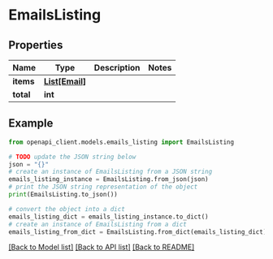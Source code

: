 # EmailsListing


## Properties

Name | Type | Description | Notes
------------ | ------------- | ------------- | -------------
**items** | [**List[Email]**](Email.md) |  | 
**total** | **int** |  | 

## Example

```python
from openapi_client.models.emails_listing import EmailsListing

# TODO update the JSON string below
json = "{}"
# create an instance of EmailsListing from a JSON string
emails_listing_instance = EmailsListing.from_json(json)
# print the JSON string representation of the object
print(EmailsListing.to_json())

# convert the object into a dict
emails_listing_dict = emails_listing_instance.to_dict()
# create an instance of EmailsListing from a dict
emails_listing_from_dict = EmailsListing.from_dict(emails_listing_dict)
```
[[Back to Model list]](../README.md#documentation-for-models) [[Back to API list]](../README.md#documentation-for-api-endpoints) [[Back to README]](../README.md)


